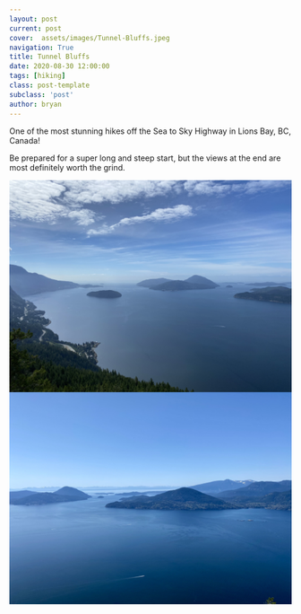 ```yaml
---
layout: post
current: post
cover:  assets/images/Tunnel-Bluffs.jpeg
navigation: True
title: Tunnel Bluffs
date: 2020-08-30 12:00:00
tags: [hiking]
class: post-template
subclass: 'post'
author: bryan
---
```


One of the most stunning hikes off the Sea to Sky Highway in Lions Bay, BC, Canada!

Be prepared for a super long and steep start, but the views at the end are most definitely worth the grind. 

<img max-width="100vw" align="center" src="https://github.com/bryanyu1/blog/blob/gh-pages/assets/images/Tunnel-Bluffs.jpeg?raw=true" alt="Tunnel-Bluffs">

<img max-width="100vw" align="center" src="https://github.com/bryanyu1/blog/blob/gh-pages/assets/images/Tunnel-Bluffs2.jpeg?raw=true" alt="Tunnel-Bluffs2">
